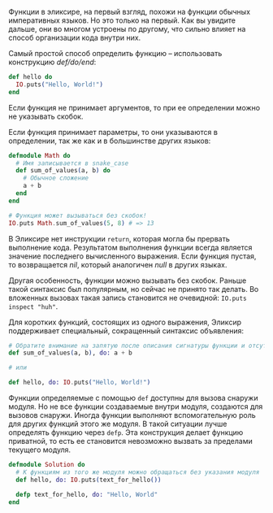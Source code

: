 
Функции в эликсире, на первый взгляд, похожи на функции обычных императивных языков. Но это только на первый. Как вы увидите дальше, они во многом устроены по другому, что сильно влияет на способ организации кода внутри них.

Самый простой способ определить функцию – использовать конструкцию _def/do/end_:

```elixir
def hello do
  IO.puts("Hello, World!")
end
```

Если функция не принимает аргументов, то при ее определении можно не указывать скобок.

Если функция принимает параметры, то они указываются в определении, так же как и в большинстве других языков:

```elixir
defmodule Math do
  # Имя записывается в snake_case
  def sum_of_values(a, b) do
    # Обычное сложение
    a + b
  end
end

# Функция может вызываться без скобок!
IO.puts Math.sum_of_values(5, 8) # => 13
```

В Эликсире нет инструкции `return`, которая могла бы прервать выполнение кода. Результатом выполнения функции всегда является значение последнего вычисленного выражения. Если функция пустая, то возвращается _nil_, который аналогичен _null_ в других языках.

Другая особенность, функции можно вызывать без скобок. Раньше такой синтаксис был популярным, но сейчас не принято так делать. Во вложенных вызовах такая запись становится не очевидной: `IO.puts inspect "huh"`.

Для коротких функций, состоящих из одного выражения, Эликсир поддерживает специальный, сокращенный синтаксис объявления:

```elixir
# Обратите внимание на запятую после описания сигнатуры функции и отсутствие end в конце
def sum_of_values(a, b), do: a + b

# или

def hello, do: IO.puts("Hello, World!")
```

Функции определяемые с помощью `def` доступны для вызова снаружи модуля. Но не все функции создаваемые внутри модуля, создаются для вызовов снаружи. Иногда функции выполняют вспомогательную роль для других функций этого же модуля. В такой ситуации лучше определять функцию через `defp`. Эта конструкция делает функцию приватной, то есть ее становится невозможно вызвать за пределами текущего модуля.

```elixir
defmodule Solution do
  # К функциям из того же модуля можно обращаться без указания модуля
  def hello, do: IO.puts(text_for_hello())

  defp text_for_hello, do: "Hello, World"
end
```
